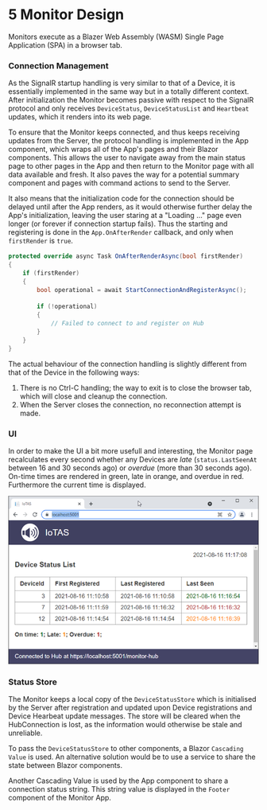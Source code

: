 # 5 Monitor Design

Monitors execute as a Blazer Web Assembly (WASM) Single Page Application (SPA) in a browser tab.

### Connection Management

As the SignalR startup handling is very similar to that of a Device, it is essentially implemented in the same way but in a totally different context. 
After initialization the Monitor becomes passive with respect to the SignalR protocol and only receives ```DeviceStatus```, ```DeviceStatusList``` and ```Heartbeat``` updates, which it renders into its web page. 

To ensure that the Monitor keeps connected, and thus keeps receiving updates from the Server, the protocol handling is implemented in the App component, which wraps all of the App's pages and their Blazor components.
This allows the user to navigate away from the main status page to other pages in the App and then return to the Monitor page with all data available and fresh. 
It also paves the way for a potential summary component and pages with command actions to send to the Server.

It also means that the initialization code for the connection should be delayed until after the App renders, as it would otherwise further delay the App's initialization, leaving the user staring at a "Loading ..." page even longer (or forever if connection startup fails).
Thus the starting and registering is done in the ```App.OnAfterRender``` callback, and only when ```firstRender``` is ```true```.

```csharp
protected override async Task OnAfterRenderAsync(bool firstRender)
{
    if (firstRender)
    {
        bool operational = await StartConnectionAndRegisterAsync();

        if (!operational)
        {
            // Failed to connect to and register on Hub
        }
    }
}
```

The actual behaviour of the connection handling is slightly different from that of the Device in the following ways:

1. There is no Ctrl-C handling; the way to exit is to close the browser tab, which will close and cleanup the connection.
2. When the Server closes the connection, no reconnection attempt is made.

### UI

In order to make the UI a bit more usefull and interesting, the Monitor page recalculates every second whether any Devices are *late* (```status.LastSeenAt``` between 16 and 30 seconds ago) or *overdue* (more than 30 seconds ago).
On-time times are rendered in green, late in orange, and overdue in red.
Furthermore the current time is displayed.

![Screenshot](./Screenshot.png)

### Status Store

The Monitor keeps a local copy of the ```DeviceStatusStore``` which is initialised by the Server after registration and updated upon Device registrations and Device Hearbeat update messages. The store will be cleared when the HubConnection is lost, as the information would otherwise be stale and unreliable.

To pass the ```DeviceStatusStore``` to other components, a Blazor ```Cascading Value``` is used. An alternative solution would be to use a service to share the state between Blazor components. 

Another Cascading Value is used by the App component to share a connection status string. This string value is displayed in the ```Footer``` component of the Monitor App.
